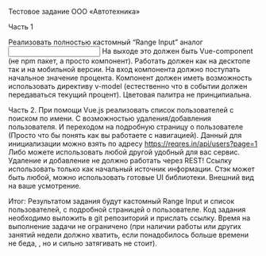 Тестовое задание ООО «Автотехника»

Часть 1

Реализовать полностью кастомный “Range Input” аналог <input type=”range”>
На выходе это должен быть  Vue-component (не npm пакет, а просто компонент). Работать должен как на десктопе так и на мобильной версии. На вход компонента должно поступать начальное значение процента. Компонент должен иметь возможность использовать директиву v-model (естественно что в событии должен передаваться текущий процент). Цветовая палитра не принципиальна.


Часть 2.
При помощи Vue.js реализовать список пользователей с поиском по имени.
С возможностью удаления/добавления пользователя. И переходом на подробную страницу о пользователе (Просто что бы понять как вы работаете с навигацией).
Данный для инициализации можно взять по адресу https://reqres.in/api/users?page=1
Либо можете использовать любой другой удобный для вас сервис.
Удаление и добавление не должно работать через REST! Ссылку использовать только как начальный источник информации.
Стэк может быть любой, можно использовать готовые UI библиотеки.
Внешний вид на ваше усмотрение.

Итог:
Результатом задания будут кастомный Range Input и список пользователей, с подробной страницей о пользователе. Код задания необходимо выложить в git репозиторий и прислать ссылку. Время на выполнение задачи не ограничено (при наличии работы или других занятий недели должно хватить, если понадобилось больше времени не беда, , но и сильно затягивать не стоит).

